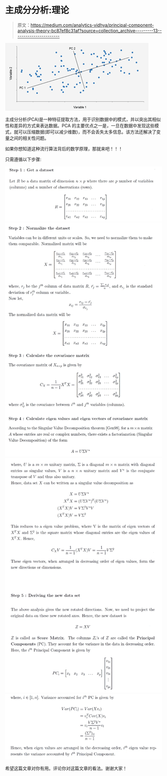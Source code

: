 # 主成分分析:理论

> 原文：<https://medium.com/analytics-vidhya/principal-component-analysis-theory-bc87ef8c31af?source=collection_archive---------13----------------------->

![](img/0800c360426630a6e4b18a037707480d.png)

主成分分析(PCA)是一种特征提取方法，用于识别数据中的模式，并以突出其相似性和差异的方式来表达数据。PCA 的主要优点之一是，一旦在数据中发现这些模式，就可以压缩数据(即可以减少维数)，而不会丢失太多信息。该方法还解决了变量之间的相关性问题。

如果你想知道这种流行算法背后的数学原理，那就来吧！！！

只需遵循以下步骤:

![](img/b1d892d5d699464ade0364c1640e18ab.png)![](img/bc0a91cb8dda6702e8e37fda3dff589d.png)![](img/9c8788d7d79a48db64c58b897c94defa.png)![](img/15026461ba39a73a372e732246103bb8.png)

希望这篇文章对你有用。评论你对这篇文章的看法。谢谢大家！